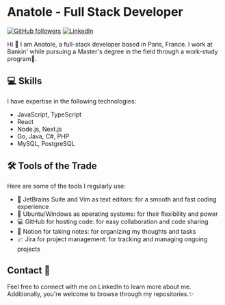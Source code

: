 # Anatole - Full Stack Developer

[![GitHub followers](https://img.shields.io/github/followers/Anatole-Godard?style=social)](https://github.com/Anatole-Godard)
[![LinkedIn](https://img.shields.io/badge/LinkedIn-Anatole-blue?logo=linkedin)](https://www.linkedin.com/in/anatole-godard)

Hi 👋 I am Anatole, a full-stack developer based in Paris, France. I work at Bankin' while pursuing a Master's degree in the field through a work-study program🌱.

## 💻 Skills

I have expertise in the following technologies:

- JavaScript, TypeScript
- React
- Node.js, Next.js
- Go, Java, C#, PHP
- MySQL, PostgreSQL

## 🛠️ Tools of the Trade 

Here are some of the tools I regularly use:

- 🚀 JetBrains Suite and Vim as text editors: for a smooth and fast coding experience
- 🐧 Ubuntu/Windows as operating systems: for their flexibility and power
- 💻 GitHub for hosting code: for easy collaboration and code sharing
- 📝 Notion for taking notes: for organizing my thoughts and tasks
- 📈 Jira for project management: for tracking and managing ongoing projects

## Contact 🔗

Feel free to connect with me on LinkedIn to learn more about me. Additionally, you're welcome to browse through my repositories.✨
